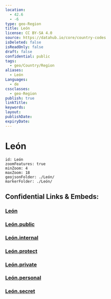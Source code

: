 ```yaml
---
location:
  - 42.6
  - -6
type: geo-Region
title: León
license: CC BY-SA 4.0
source: https://datahub.io/core/country-codes
isDeleted: false
isReadOnly: false
draft: false
confidential: public
tags:
  - geo/Country/Region
aliases:
  - León
Languages:
  - de
cssclasses:
  - geo-Region
publish: true
linkTitle:
keywords:
layout:
publishDate:
expiryDate:
---
```


# León

```leaflet
id: León
zoomFeatures: true 
minZoom: 4 
maxZoom: 18
geojsonFolder: ./León/
markerFolder: ./León/
```


## Confidential Links & Embeds: 

### [León](/_Standards/Earth/Continent/Europe/Europe~South/Spain/Provinces~Spain/Castilla_y_León/counties~Castillay_León/León.md) 

### [León.public](/_public/Earth/Continent/Europe/Europe~South/Spain/Provinces~Spain/Castilla_y_León/counties~Castillay_León/León.public.md) 

### [León.internal](/_internal/Earth/Continent/Europe/Europe~South/Spain/Provinces~Spain/Castilla_y_León/counties~Castillay_León/León.internal.md) 

### [León.protect](/_protect/Earth/Continent/Europe/Europe~South/Spain/Provinces~Spain/Castilla_y_León/counties~Castillay_León/León.protect.md) 

### [León.private](/_private/Earth/Continent/Europe/Europe~South/Spain/Provinces~Spain/Castilla_y_León/counties~Castillay_León/León.private.md) 

### [León.personal](/_personal/Earth/Continent/Europe/Europe~South/Spain/Provinces~Spain/Castilla_y_León/counties~Castillay_León/León.personal.md) 

### [León.secret](/_secret/Earth/Continent/Europe/Europe~South/Spain/Provinces~Spain/Castilla_y_León/counties~Castillay_León/León.secret.md)

